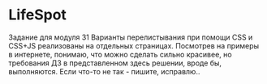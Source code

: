 # LifeSpot
Задание для модуля 31
Варианты перелистывания при помощи CSS и CSS+JS реализованы на отдельных страницах.
Посмотрев на примеры в интернете, понимаю, что можно сделать сильно красивее, но требования ДЗ в представленном здесь решении, вроде бы, выполняются.
Если что-то не так - пишите, исправлю..
